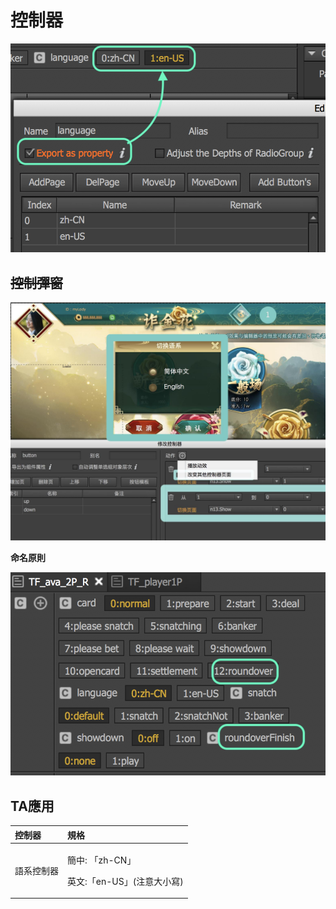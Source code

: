 # 控制器

![&#x5C07;&#x63A7;&#x5236;&#x5668;&#x5C0E;&#x51FA;&#x81F3;&#x5176;&#x4ED6;&#x5834;&#x666F;](.gitbook/assets/screen-shot-2019-10-23-at-15.50.02.png)

## ~~控制彈窗~~

![&#x5C07;&#x52D5;&#x4F5C;&amp;gt;&#x6539;&#x8B8A;&#x5176;&#x4ED6;&#x63A7;&#x5236;&#x5668;&#x9801;&#x9762;&#xFF0C;&#x53EF;&#x7528;Button&#x63A7;&#x5236;&#x5F48;&#x7A97;&#x3002;](.gitbook/assets/action_page.jpg)

**命名原則**

![&#x63A7;&#x5236;&#x5668;&#x547D;&#x540D;&#x6642;&#xFF0C;&#x8ACB;&#x907F;&#x958B;&#x91CD;&#x8986;&#x540D;&#x7A31;; &#x5728;&#x767C;&#x4F48;ts&#x5F8C;&#xFF0C;&#x76F8;&#x540C;name&#x6703;&#x81EA;&#x52D5;&#x547D;&#x540D;&#x800C;&#x7121;&#x6CD5;&#x5F9E;xml&#x67E5;&#x5230;](.gitbook/assets/ctrlnaming.png)

## TA應用

<table>
  <thead>
    <tr>
      <th style="text-align:left">&#x63A7;&#x5236;&#x5668;</th>
      <th style="text-align:left">&#x898F;&#x683C;</th>
    </tr>
  </thead>
  <tbody>
    <tr>
      <td style="text-align:left">&#x8A9E;&#x7CFB;&#x63A7;&#x5236;&#x5668;</td>
      <td style="text-align:left">
        <p>&#x7C21;&#x4E2D;: &#x300C;zh-CN&#x300D;</p>
        <p>&#x82F1;&#x6587;:&#x300C;en-US&#x300D;(&#x6CE8;&#x610F;&#x5927;&#x5C0F;&#x5BEB;)</p>
      </td>
    </tr>
  </tbody>
</table>